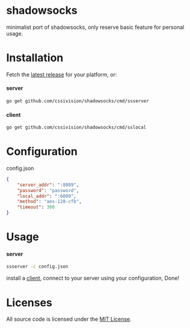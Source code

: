 # shadowsocks
minimalist port of shadowsocks, only reserve basic feature for personal usage.

# Installation
Fetch the [latest release](https://github.com/cssivision/shadowsocks/releases) for your platform, or: 
#### server
```sh
go get github.com/cssivision/shadowsocks/cmd/ssserver
```

#### client 
```sh
go get github.com/cssivision/shadowsocks/cmd/sslocal
```
# Configuration
config.json
```json
{
	"server_addr": ":8089",
	"password": "password",
	"local_addr": ":6009",
	"method": "aes-128-cfb",
	"timeout": 300
}
```

# Usage 
#### server
```sh
ssserver -c config.json
```

install a [client](https://shadowsocks.org/en/download/clients.html), connect to your server using your configuration, Done!

# Licenses

All source code is licensed under the [MIT License](https://github.com/cssivision/shadowsocks/blob/master/LICENSE).
